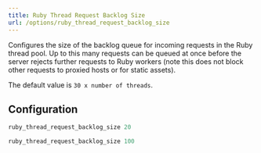 ```yaml
---
title: Ruby Thread Request Backlog Size
url: /options/ruby_thread_request_backlog_size
---
```


Configures the size of the backlog queue for incoming requests in the Ruby thread pool.
Up to this many requests can be queued at once before the server rejects further requests to Ruby workers (note this does not block other requests to proxied hosts or for static assets).

The default value is `30 x number of threads`.

## Configuration
```ruby {filename=Itsi.rb}
ruby_thread_request_backlog_size 20
```

```ruby {filename=Itsi.rb}
ruby_thread_request_backlog_size 100
```
